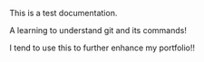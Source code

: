 This is a test documentation.

A learning to understand git and its commands!

I tend to use this to further enhance my portfolio!!
